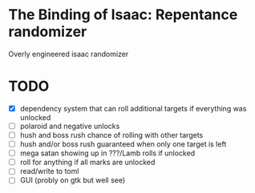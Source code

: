 # The Binding of Isaac: Repentance randomizer
Overly engineered isaac randomizer



# TODO
- [x] dependency system that can roll additional targets if everything was unlocked
- [ ] polaroid and negative unlocks
- [ ] hush and boss rush chance of rolling with other targets
- [ ] hush and/or boss rush guaranteed when only one target is left
- [ ] mega satan showing up in ???/Lamb rolls if unlocked
- [ ] roll for anything if all marks are unlocked
- [ ] read/write to toml
- [ ] GUI (probly on gtk but well see)
